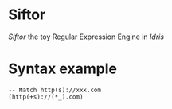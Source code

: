 # Siftor
*Siftor* the toy Regular Expression Engine in *Idris*


# Syntax example

```
-- Match http(s)://xxx.com
(http(+s)://(*_).com)

```



